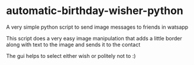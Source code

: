 # automatic-birthday-wisher-python
A very simple python script to send image messages to friends in watsapp

This script does a very easy image manipulation that adds a little border along with text to the image
and sends it to the contact

The gui helps to select either wish or politely not to :)
